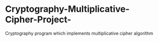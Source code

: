 # Cryptography-Multiplicative-Cipher-Project-
Cryptography program which implements multiplicative cipher  algorithm
